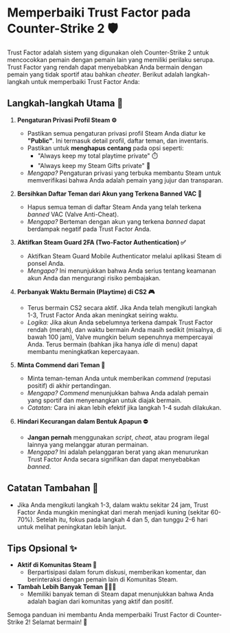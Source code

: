# Memperbaiki Trust Factor pada Counter-Strike 2 🛡️

Trust Factor adalah sistem yang digunakan oleh Counter-Strike 2 untuk mencocokkan pemain dengan pemain lain yang memiliki perilaku serupa. Trust Factor yang rendah dapat menyebabkan Anda bermain dengan pemain yang tidak sportif atau bahkan *cheater*. Berikut adalah langkah-langkah untuk memperbaiki Trust Factor Anda:

## Langkah-langkah Utama 🚀

1.  **Pengaturan Privasi Profil Steam ⚙️**
    *   Pastikan semua pengaturan privasi profil Steam Anda diatur ke **"Public"**. Ini termasuk detail profil, daftar teman, dan inventaris.
    *   Pastikan untuk **menghapus centang** pada opsi seperti:
        *   "Always keep my total playtime private" ⏱️
        *   "Always keep my Steam Gifts private" 🎁
    *   *Mengapa?* Pengaturan privasi yang terbuka membantu Steam untuk memverifikasi bahwa Anda adalah pemain yang jujur dan transparan.

2.  **Bersihkan Daftar Teman dari Akun yang Terkena Banned VAC 🚫**
    *   Hapus semua teman di daftar Steam Anda yang telah terkena *banned* VAC (Valve Anti-Cheat).
    *   *Mengapa?* Berteman dengan akun yang terkena *banned* dapat berdampak negatif pada Trust Factor Anda.

3.  **Aktifkan Steam Guard 2FA (Two-Factor Authentication) ✅**
    *   Aktifkan Steam Guard Mobile Authenticator melalui aplikasi Steam di ponsel Anda.
    *   *Mengapa?* Ini menunjukkan bahwa Anda serius tentang keamanan akun Anda dan mengurangi risiko pembajakan.

4.  **Perbanyak Waktu Bermain (Playtime) di CS2 🎮**
    *   Terus bermain CS2 secara aktif. Jika Anda telah mengikuti langkah 1-3, Trust Factor Anda akan meningkat seiring waktu.
    *   *Logika:* Jika akun Anda sebelumnya terkena dampak Trust Factor rendah (merah), dan waktu bermain Anda masih sedikit (misalnya, di bawah 100 jam), Valve mungkin belum sepenuhnya mempercayai Anda. Terus bermain (bahkan jika hanya *idle* di menu) dapat membantu meningkatkan kepercayaan.

5.  **Minta Commend dari Teman 🤝**
    *   Minta teman-teman Anda untuk memberikan *commend* (reputasi positif) di akhir pertandingan.
    *   *Mengapa?* *Commend* menunjukkan bahwa Anda adalah pemain yang sportif dan menyenangkan untuk diajak bermain.
    *   *Catatan:* Cara ini akan lebih efektif jika langkah 1-4 sudah dilakukan.

6.  **Hindari Kecurangan dalam Bentuk Apapun ⛔**
    *   **Jangan pernah** menggunakan *script*, *cheat*, atau program ilegal lainnya yang melanggar aturan permainan.
    *   *Mengapa?* Ini adalah pelanggaran berat yang akan menurunkan Trust Factor Anda secara signifikan dan dapat menyebabkan *banned*.

## Catatan Tambahan 📝

*   Jika Anda mengikuti langkah 1-3, dalam waktu sekitar 24 jam, Trust Factor Anda mungkin meningkat dari merah menjadi kuning (sekitar 60-70%). Setelah itu, fokus pada langkah 4 dan 5, dan tunggu 2-6 hari untuk melihat peningkatan lebih lanjut.

## Tips Opsional ✨

*   **Aktif di Komunitas Steam 💬**
    *   Berpartisipasi dalam forum diskusi, memberikan komentar, dan berinteraksi dengan pemain lain di Komunitas Steam.
*   **Tambah Lebih Banyak Teman 🧑‍🤝‍🧑**
    *   Memiliki banyak teman di Steam dapat menunjukkan bahwa Anda adalah bagian dari komunitas yang aktif dan positif.

Semoga panduan ini membantu Anda memperbaiki Trust Factor di Counter-Strike 2! Selamat bermain! 🎉
